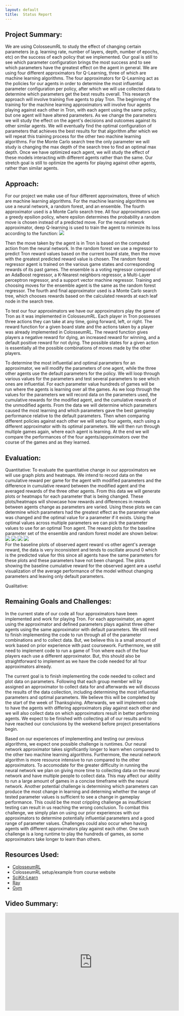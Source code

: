 ```yaml
---
layout:	default
title:	Status Report
---
```


## Project Summary:

We are using ColosseumRL to study the effect of changing certain parameters (e.g. learning rate, number of layers, depth, number of epochs, etc) on the success of each policy that we implemented. Our goal is still to see which parameter configuration brings the most success and to see which parameters have the greatest effect on the agent in general. We are using four different approximators for Q-Learning, three of which are machine learning algorithms. The four approximators for Q-Learning act as the policies for our agents in order to determine the most influential parameter configuration per policy, after which we will use collected data to determine which parameters get the best results overall. This research approach will involve training five agents to play Tron. The beginning of the training for the machine learning approximators will involve four agents playing against each other in Tron, with each agent using the same policy, but one agent will have altered parameters. As we change the parameters we will study the effect on the agent's decisions and outcomes against its other similar agents. We will eventually find the optimal configuration of parameters that achieves the best results for that algorithm after which we will repeat this training process for the other two machine learning algorithms. For the Monte Carlo search tree the only parameter we will study is changing the max depth of the search tree to find an optimal max depth. Once we have optimized each agent, we will study the effect of these models interacting with different agents rather than the same. Our stretch goal is still to optimize the agents for playing against other agents, rather than similar agents.

## Approach:

For our project we make use of four different approximators, three of which are machine learning algorithms. For the machine learning algorithms we use a neural network, a random forest, and an ensemble. The fourth approximator used is a Monte Carlo search tree. All four approximators use a greedy epsilion policy, where epsilon determines the probability a random move is chosen instead of a predicted move. For the neural network approximator, deep Q-learning is used to train the agent to minimize its loss according to the function:
![](images/loss.png?raw=true)

Then the move taken by the agent is in Tron is based on the computed action from the neural network. In the random forest we use a regressor to predict Tron reward values based on the current board state, then the move with the greatest predicted reward value is chosen. The random forest regressor agent is trained on the various game states and corresponding rewards of its past games. The ensemble is a voting regressor composed of an AdaBoost regressor, a K-Nearest neighbors regressor, a Multi-Layer perceptron regressor, and a support vector machine regressor. Training and choosing moves for the ensemble agent is the same as the random forest regressor. The fourth and final approximator used is a Monte Carlo search tree, which chooses rewards based on the calculated rewards at each leaf node in the search tree.

To test our four approximators we have our approximators play the game of Tron as it was implemented in ColosseumRL. Each player in Tron possesses three actions they can take at any time, going forward, left, or right. The reward function for a given board state and the actions taken by a player was already implemented in ColosseumRL. The reward function gives players a negative reward for dying, an increased reward for winning, and a default positive reward for not dying. The possible states for a given action is essentially all the possible combinations of moves made by the other players.

To determine the most influential and optimal parameters for an approximator, we will modify the parameters of one agent, while the three other agents use the default parameters for the policy. We will loop through various values for the parameters and test several parameters to see which ones are influential. For each parameter value hundreds of games will be run where the agents is learning over all the games. As we loop through the values for the parameters we will record data on the parameters used, the cumulative rewards for the modified agent, and the cumulative rewards of the unmodified agents. From the data we will determine which parameters caused the most learning and which parameters gave the best gameplay performance relative to the default parameters. Then when comparing different policies against each other we will setup four agents, each using a different approximator with its optimal parameters. We will then run through multiple games again, where each agent is learning. At the end we will compare the performances of the four agents/approximators over the course of the games and as they learned.

## Evaluation:

Quantitative: To evaluate the quantitative change in our approximators we will use graph plots and heatmaps. We intend to record data on the cumulative reward per game for the agent with modified parameters and the difference in cumulative reward between the modified agent and the averaged rewards of the three other agents. From this data we will generate plots or heatmaps for each parameter that is being changed. These plots/heatmaps will showcase how rewards and differences in rewards between agents change as parameters are varied. Using these plots we can determine which parameters had the greatest effect as the parameter value was changed and the optimal value for a parameter if it exists. Using the optimal values across multiple parameters we can pick the parameter values to use for an optimal Tron agent.
The reward plots for the baseline parameter set of the ensemble and random forest model are shown below:
![](images/agent_forest_data_baseline.png?raw=true)
![](images/agent_forest_data_delta_reward.png?raw=true)
![](images/agent_ensemble_data_baseline.png?raw=true)
![](images/agent_ensemble_data_delta_reward.png?raw=true)  
For the baseline plots of observed agent reward vs other agent's average reward, the data is very inconsistent and tends to oscillate around 0 which is the predicted value for this since all agents have the same parameters for these plots and these parameters have not been changed. The plots showing the baseline cumulative reward for the observed agent are a useful visualization of the average performance of the model without changing parameters and leaving only default parameters.

Qualitative: 

## Remaining Goals and Challenges:

In the current state of our code all four approximators have been implemented and work for playing Tron. For each approximator, an agent using the approximator and defined parameters plays against three other agents using the same approximator with default parameters. We still need to finish implementing the code to run through all of the parameter combinations and to collect data. But, we believe this is a small amount of work based on prior experience with past coursework. Furthermore, we still need to implement code to run a game of Tron where each of the four players each use a different approximator. But, this should also be straightforward to implement as we have the code needed for all four approximators already.

The current goal is to finish implementing the code needed to collect and plot data on parameters. Following that each group member will by assigned an approximator to collect data for and afterwards we will discuss the results of the data collection, including determining the most influential parameters and optimal parameters. We believe this will be completed by the start of the week of Thanksgiving. Afterwards, we will implement code to have the agents with differing approximators play against each other and we will also collect data on which approximators result in better performing agents. We expect to be finished with collecting all of our results and to have reached our conclusions by the weekend before project presentations begin.

Based on our experiences of implementing and testing our previous algorithms, we expect one possible challenge is runtimes. Our neural network approximator takes significantly longer to learn when compared to the other two machine learning algorithms. Furthermore, the neural network algorithm is more resource intensive to run compared to the other approximators. To accomodate for the greater difficulty in running the neural network we plan on giving more time to collecting data on the neural network and have multiple people to collect data. This may affect our ability to run a large amount of games in a concise timeframe with the neural network. Another potential challenge is determining which parameters can produce the most change in learning and determing whether the range of tested parameter values is sufficient to see a change in gameplay performance. This could be the most crippling challenge as insufficient testing can result in us reaching the wrong conclusion. To combat this challenge, we simply plan on using our prior experiences with our approximators to determine potentially influential parameters and a good range of parameter values. Challenges could also occur when having agents with different approximators play against each other. One such challenge is a long runtime to play the hundreds of games, as some approximators take longer to learn than others.

## Resources Used:

- [ColosseumRL](https://colosseumrl.igb.uci.edu/)
- ColosseumRL setup/example from course website
- [SciKit-Learn](https://scikit-learn.org/stable/)
- [Ray](https://www.ray.io/)
- [Gym](https://gym.openai.com/)

## Video Summary:

<iframe width="560" height="315" src="https://www.youtube.com/embed/NHJ0bFcvIUI" title="YouTube video player" frameborder="0" allow="accelerometer; autoplay; clipboard-write; encrypted-media; gyroscope; picture-in-picture" allowfullscreen></iframe>
